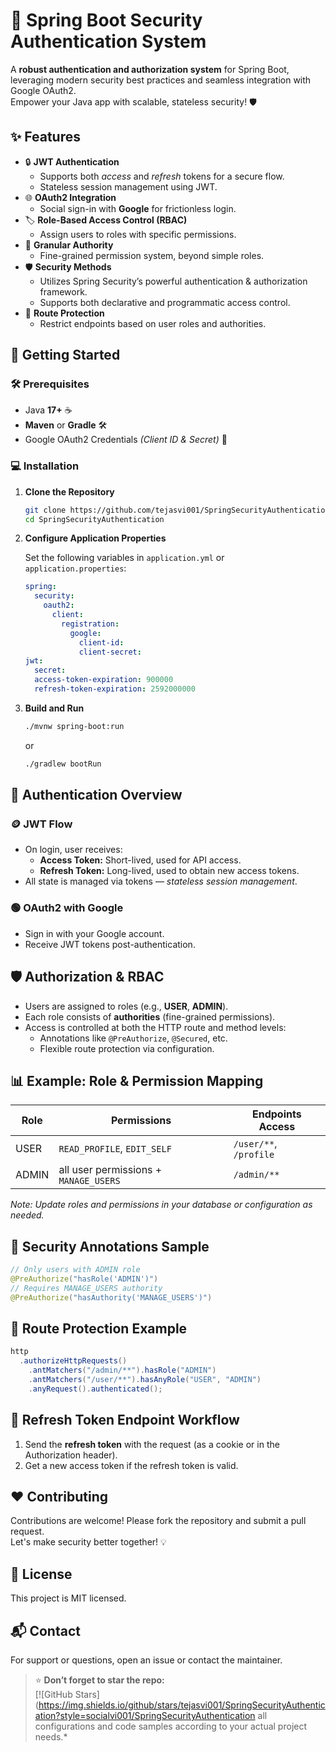 # 🚀 Spring Boot Security Authentication System

A **robust authentication and authorization system** for Spring Boot, leveraging modern security best practices and seamless integration with Google OAuth2.  
Empower your Java app with scalable, stateless security! 🛡️

## ✨ Features

- 🔒 **JWT Authentication**
  - Supports both *access* and *refresh* tokens for a secure flow.
  - Stateless session management using JWT.
- 🌐 **OAuth2 Integration**
  - Social sign-in with **Google** for frictionless login.
- 🏷️ **Role-Based Access Control (RBAC)**
  - Assign users to roles with specific permissions.
- 🎯 **Granular Authority**
  - Fine-grained permission system, beyond simple roles.
- 🛡️ **Security Methods**
  - Utilizes Spring Security’s powerful authentication & authorization framework.
  - Supports both declarative and programmatic access control.
- 🚦 **Route Protection**
  - Restrict endpoints based on user roles and authorities.

## 🏁 Getting Started

### 🛠️ Prerequisites

- Java **17+** ☕
- **Maven** or **Gradle** 🛠️
- Google OAuth2 Credentials *(Client ID & Secret)* 🔑

### 💻 Installation

1. **Clone the Repository**

   ```sh
   git clone https://github.com/tejasvi001/SpringSecurityAuthentication.git
   cd SpringSecurityAuthentication
   ```

2. **Configure Application Properties**

   Set the following variables in `application.yml` or `application.properties`:
   ```yaml
   spring:
     security:
       oauth2:
         client:
           registration:
             google:
               client-id: 
               client-secret: 
   jwt:
     secret: 
     access-token-expiration: 900000
     refresh-token-expiration: 2592000000
   ```

3. **Build and Run**

   ```sh
   ./mvnw spring-boot:run
   ```
   or
   ```sh
   ./gradlew bootRun
   ```

## 🔑 Authentication Overview

### 🪙 JWT Flow

- On login, user receives:
  - **Access Token:** Short-lived, used for API access.
  - **Refresh Token:** Long-lived, used to obtain new access tokens.
- All state is managed via tokens — *stateless session management*.

### 🟢 OAuth2 with Google

- Sign in with your Google account.
- Receive JWT tokens post-authentication.

## 🛡️ Authorization & RBAC

- Users are assigned to roles (e.g., **USER**, **ADMIN**).
- Each role consists of **authorities** (fine-grained permissions).
- Access is controlled at both the HTTP route and method levels:
  - Annotations like `@PreAuthorize`, `@Secured`, etc.
  - Flexible route protection via configuration.

## 📊 Example: Role & Permission Mapping

| Role  | Permissions               | Endpoints Access           |
|-------|---------------------------|----------------------------|
| USER  | `READ_PROFILE`, `EDIT_SELF` | `/user/**`, `/profile`     |
| ADMIN | all user permissions + `MANAGE_USERS` | `/admin/**`        |

_Note: Update roles and permissions in your database or configuration as needed._

## 📝 Security Annotations Sample

```java
// Only users with ADMIN role
@PreAuthorize("hasRole('ADMIN')")
// Requires MANAGE_USERS authority
@PreAuthorize("hasAuthority('MANAGE_USERS')")
```

## 🔐 Route Protection Example

```java
http
  .authorizeHttpRequests()
    .antMatchers("/admin/**").hasRole("ADMIN")
    .antMatchers("/user/**").hasAnyRole("USER", "ADMIN")
    .anyRequest().authenticated();
```

## 🔄 Refresh Token Endpoint Workflow

1. Send the **refresh token** with the request (as a cookie or in the Authorization header).
2. Get a new access token if the refresh token is valid.

## ❤️ Contributing

Contributions are welcome! Please fork the repository and submit a pull request.  
Let's make security better together! 💡

## 📄 License

This project is MIT licensed.

## 📬 Contact

For support or questions, open an issue or contact the maintainer.

> ⭐️ **Don’t forget to star the repo:**  
> [![GitHub Stars](https://img.shields.io/github/stars/tejasvi001/SpringSecurityAuthentication?style=socialvi001/SpringSecurityAuthentication all configurations and code samples according to your actual project needs.*

